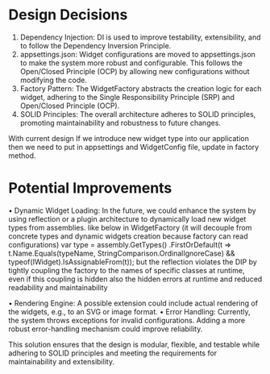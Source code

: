﻿Design Decisions
================

1.	Dependency Injection: DI is used to improve testability, extensibility, and to follow the Dependency Inversion Principle.
2.	appsettings.json: Widget configurations are moved to appsettings.json to make the system more robust and configurable. This follows the Open/Closed Principle (OCP) by allowing new configurations without modifying the code.
3.	Factory Pattern: The WidgetFactory abstracts the creation logic for each widget, adhering to the Single Responsibility Principle (SRP) and Open/Closed Principle (OCP).
4.	SOLID Principles: The overall architecture adheres to SOLID principles, promoting maintainability and robustness to future changes.

With current design If we introduce new widget type into our application then we need to put in appsettings and WidgetConfig file, update in factory method.

Potential Improvements
======================

• Dynamic Widget Loading: In the future, we could enhance the system by using reflection or a plugin architecture to dynamically load new widget types from assemblies.
like below in WidgetFactory (it will decouple from concrete types and dynamic widgets creation because factory can read configurations)
var type = assembly.GetTypes()
                    .FirstOrDefault(t => t.Name.Equals(typeName, StringComparison.OrdinalIgnoreCase)
                    && typeof(IWidget).IsAssignableFrom(t));
but the reflection violates the DIP by tightly coupling the factory to the names of specific classes at runtime, even if this coupling is hidden also the hidden errors at runtime and reduced readability and maintainability

• Rendering Engine: A possible extension could include actual rendering of the widgets, e.g., to an SVG or image format.
• Error Handling: Currently, the system throws exceptions for invalid configurations. Adding a more robust error-handling mechanism could improve reliability.

This solution ensures that the design is modular, flexible, and testable while adhering to SOLID principles and meeting the requirements for maintainability and extensibility.